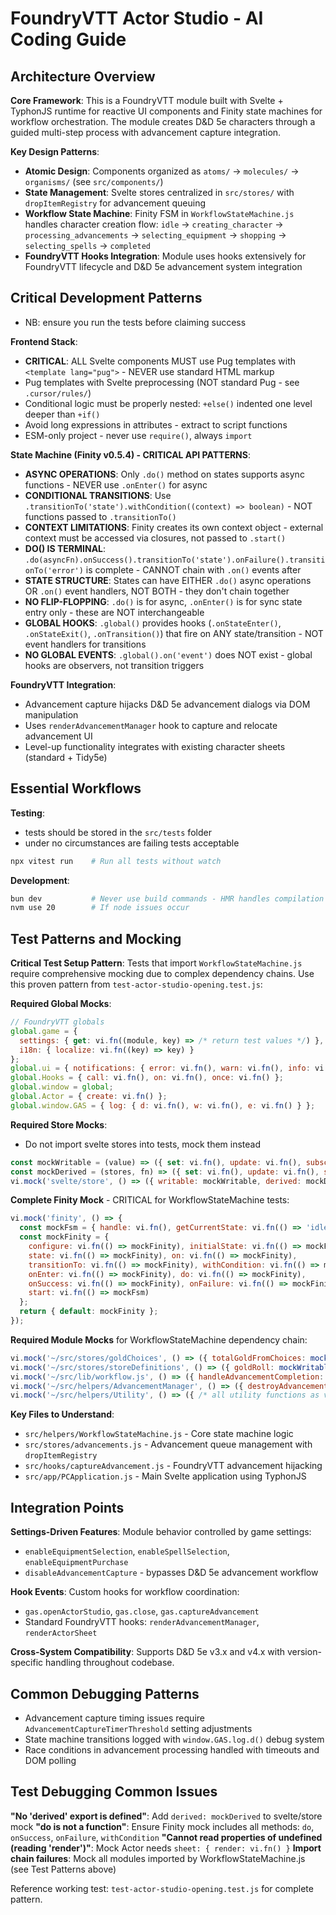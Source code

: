 # FoundryVTT Actor Studio - AI Coding Guide

## Architecture Overview

**Core Framework**: This is a FoundryVTT module built with Svelte + TyphonJS runtime for reactive UI components and Finity state machines for workflow orchestration. The module creates D&D 5e characters through a guided multi-step process with advancement capture integration.

**Key Design Patterns**:
- **Atomic Design**: Components organized as `atoms/` → `molecules/` → `organisms/` (see `src/components/`)
- **State Management**: Svelte stores centralized in `src/stores/` with `dropItemRegistry` for advancement queuing
- **Workflow State Machine**: Finity FSM in `WorkflowStateMachine.js` handles character creation flow: `idle` → `creating_character` → `processing_advancements` → `selecting_equipment` → `shopping` → `selecting_spells` → `completed`
- **FoundryVTT Hooks Integration**: Module uses hooks extensively for FoundryVTT lifecycle and D&D 5e advancement system integration

## Critical Development Patterns
- NB: ensure you run the tests before claiming success

**Frontend Stack**:
- **CRITICAL**: ALL Svelte components MUST use Pug templates with `<template lang="pug">` - NEVER use standard HTML markup
- Pug templates with Svelte preprocessing (NOT standard Pug - see `.cursor/rules/`)
- Conditional logic must be properly nested: `+else()` indented one level deeper than `+if()`
- Avoid long expressions in attributes - extract to script functions
- ESM-only project - never use `require()`, always `import`

**State Machine (Finity v0.5.4) - CRITICAL API PATTERNS**:
- **ASYNC OPERATIONS**: Only `.do()` method on states supports async functions - NEVER use `.onEnter()` for async
- **CONDITIONAL TRANSITIONS**: Use `.transitionTo('state').withCondition((context) => boolean)` - NOT functions passed to `.transitionTo()`
- **CONTEXT LIMITATIONS**: Finity creates its own context object - external context must be accessed via closures, not passed to `.start()`
- **DO() IS TERMINAL**: `.do(asyncFn).onSuccess().transitionTo('state').onFailure().transitionTo('error')` is complete - CANNOT chain with `.on()` events after
- **STATE STRUCTURE**: States can have EITHER `.do()` async operations OR `.on()` event handlers, NOT BOTH - they don't chain together
- **NO FLIP-FLOPPING**: `.do()` is for async, `.onEnter()` is for sync state entry only - these are NOT interchangeable
- **GLOBAL HOOKS**: `.global()` provides hooks (`.onStateEnter()`, `.onStateExit()`, `.onTransition()`) that fire on ANY state/transition - NOT event handlers for transitions
- **NO GLOBAL EVENTS**: `.global().on('event')` does NOT exist - global hooks are observers, not transition triggers

**FoundryVTT Integration**:
- Advancement capture hijacks D&D 5e advancement dialogs via DOM manipulation
- Uses `renderAdvancementManager` hook to capture and relocate advancement UI
- Level-up functionality integrates with existing character sheets (standard + Tidy5e)

## Essential Workflows

**Testing**: 
- tests should be stored in the `src/tests` folder
- under no circumstances are failing tests acceptable
```bash
npx vitest run    # Run all tests without watch
```

**Development**:
```bash
bun dev           # Never use build commands - HMR handles compilation
nvm use 20        # If node issues occur
```

## Test Patterns and Mocking

**Critical Test Setup Pattern**: Tests that import `WorkflowStateMachine.js` require comprehensive mocking due to complex dependency chains. Use this proven pattern from `test-actor-studio-opening.test.js`:

**Required Global Mocks**:
```javascript
// FoundryVTT globals
global.game = {
  settings: { get: vi.fn((module, key) => /* return test values */) },
  i18n: { localize: vi.fn((key) => key) }
};
global.ui = { notifications: { error: vi.fn(), warn: vi.fn(), info: vi.fn() } };
global.Hooks = { call: vi.fn(), on: vi.fn(), once: vi.fn() };
global.window = global;
global.Actor = { create: vi.fn() };
global.window.GAS = { log: { d: vi.fn(), w: vi.fn(), e: vi.fn() } };
```

**Required Store Mocks**:
- Do not import svelte stores into tests, mock them instead
```javascript
const mockWritable = (value) => ({ set: vi.fn(), update: vi.fn(), subscribe: vi.fn() });
const mockDerived = (stores, fn) => ({ set: vi.fn(), update: vi.fn(), subscribe: vi.fn() });
vi.mock('svelte/store', () => ({ writable: mockWritable, derived: mockDerived, get: mockGet }));
```

**Complete Finity Mock** - CRITICAL for WorkflowStateMachine tests:
```javascript
vi.mock('finity', () => {
  const mockFsm = { handle: vi.fn(), getCurrentState: vi.fn(() => 'idle'), start: vi.fn() };
  const mockFinity = {
    configure: vi.fn(() => mockFinity), initialState: vi.fn(() => mockFinity),
    state: vi.fn(() => mockFinity), on: vi.fn(() => mockFinity),
    transitionTo: vi.fn(() => mockFinity), withCondition: vi.fn(() => mockFinity),
    onEnter: vi.fn(() => mockFinity), do: vi.fn(() => mockFinity),
    onSuccess: vi.fn(() => mockFinity), onFailure: vi.fn(() => mockFinity),
    start: vi.fn(() => mockFsm)
  };
  return { default: mockFinity };
});
```

**Required Module Mocks** for WorkflowStateMachine dependency chain:
```javascript
vi.mock('~/src/stores/goldChoices', () => ({ totalGoldFromChoices: mockWritable(0) }));
vi.mock('~/src/stores/storeDefinitions', () => ({ goldRoll: mockWritable(0) }));
vi.mock('~/src/lib/workflow.js', () => ({ handleAdvancementCompletion: vi.fn() }));
vi.mock('~/src/helpers/AdvancementManager', () => ({ destroyAdvancementManagers: vi.fn() }));
vi.mock('~/src/helpers/Utility', () => ({ /* all utility functions as vi.fn() */ }));
```

**Key Files to Understand**:
- `src/helpers/WorkflowStateMachine.js` - Core state machine logic
- `src/stores/advancements.js` - Advancement queue management with `dropItemRegistry`
- `src/hooks/captureAdvancement.js` - FoundryVTT advancement hijacking
- `src/app/PCApplication.js` - Main Svelte application using TyphonJS

## Integration Points

**Settings-Driven Features**: Module behavior controlled by game settings:
- `enableEquipmentSelection`, `enableSpellSelection`, `enableEquipmentPurchase`
- `disableAdvancementCapture` - bypasses D&D 5e advancement workflow

**Hook Events**: Custom hooks for workflow coordination:
- `gas.openActorStudio`, `gas.close`, `gas.captureAdvancement`
- Standard FoundryVTT hooks: `renderAdvancementManager`, `renderActorSheet`

**Cross-System Compatibility**: Supports D&D 5e v3.x and v4.x with version-specific handling throughout codebase.

## Common Debugging Patterns

- Advancement capture timing issues require `AdvancementCaptureTimerThreshold` setting adjustments
- State machine transitions logged with `window.GAS.log.d()` debug system
- Race conditions in advancement processing handled with timeouts and DOM polling

## Test Debugging Common Issues

**"No 'derived' export is defined"**: Add `derived: mockDerived` to svelte/store mock
**"do is not a function"**: Ensure Finity mock includes all methods: `do`, `onSuccess`, `onFailure`, `withCondition`
**"Cannot read properties of undefined (reading 'render')"**: Mock Actor needs `sheet: { render: vi.fn() }`
**Import chain failures**: Mock all modules imported by WorkflowStateMachine.js (see Test Patterns above)

Reference working test: `test-actor-studio-opening.test.js` for complete pattern.